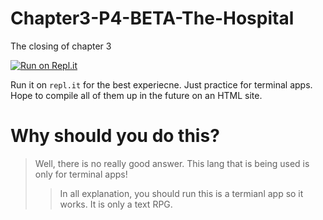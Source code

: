 # Chapter3-P4-BETA-The-Hospital
The closing of chapter 3

[![Run on Repl.it](https://repl.it/badge/github/darkdarcool/Chapter3-P4-BETA-The-Hospital)](https://repl.it/github/darkdarcool/Chapter3-P4-BETA-The-Hospital)

Run it on `repl.it` for the best experiecne. Just practice for terminal apps. Hope to compile all of them up in the future on an HTML site.

# **Why should you do this?** 
> Well, there is no really good answer. This lang that is being used is only for terminal apps! 
>> In all explanation, you should run this is a termianl app so it works. It is only a text RPG.

